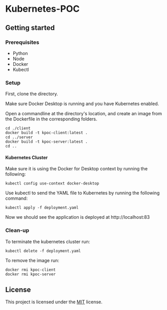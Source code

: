 # Kubernetes-POC

## Getting started

### Prerequisites

- Python
- Node
- Docker
- Kubectl

### Setup

First, clone the directory.

Make sure Docker Desktop is running and you have Kubernetes enabled.

Open a commandline at the directory's location, and create an image from the Dockerfile in the corresponding folders.

```commandline
cd ./client
docker build -t kpoc-client:latest .
cd ../server
docker build -t kpoc-server:latest .
cd ..
```

#### Kubernetes Cluster

Make sure it is using the Docker for Desktop context by running the following:
```commandline
kubectl config use-context docker-desktop
```

Use kubectl to send the YAML file to Kubernetes by running the following command:
```commandline
kubectl apply -f deployment.yaml
```

Now we should see the application is deployed at http://localhost:83

### Clean-up

To terminate the kubernetes cluster run:
```commandline
kubectl delete -f deployment.yaml
```

To remove the image run:
```commandline
docker rmi kpoc-client
docker rmi kpoc-server
```

## License

This project is licensed under the [MIT](https://opensource.org/licenses/MIT) license.
